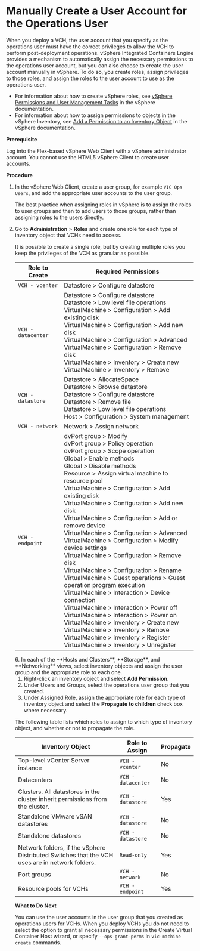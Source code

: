 # Manually Create a User Account for the Operations User #

When you deploy a VCH, the user account that you specify as the operations user must have the correct privileges to allow the VCH to perform post-deployment operations. vSphere Integrated Containers Engine provides a mechanism to automatically assign the necessary permissions to the operations user account, but you can also choose to create the user account manually in vSphere. To do so, you create roles, assign privileges to those roles, and assign the roles to the user account to use as the operations user. 

- For information about how to create vSphere roles, see [vSphere Permissions and User Management Tasks](https://docs.vmware.com/en/VMware-vSphere/6.5/com.vmware.vsphere.security.doc/GUID-5372F580-5C23-4E9C-8A4E-EF1B4DD9033E.html) in the vSphere documentation. 
- For information about how to assign permissions to objects in the vSphere Inventory, see [Add a Permission to an Inventory Object](https://docs.vmware.com/en/VMware-vSphere/6.5/com.vmware.vsphere.security.doc/GUID-A0F6D9C2-CE72-4FE5-BAFC-309CFC519EC8.html) in the vSphere documentation.

**Prerequisite**

Log into the Flex-based vSphere Web Client with a vSphere administrator account. You cannot use the HTML5 vSphere Client to create user accounts.

**Procedure**

1. In the vSphere Web Client, create a user group, for example `VIC Ops Users`, and add the appropriate user accounts to the user group.

    The best practice when assigning roles in vSphere is to assign the roles to user groups and then to add users to those groups, rather than assigning roles to the users directly.

2. Go to **Administration** > **Roles** and create one role for each type of inventory object that VCHs need to access.

    It is possible to create a single role, but by creating multiple roles you keep the privileges of the VCH as granular as possible.

    <table>
<thead>
<tr>
<th><strong>Role to Create</strong></th>
<th><strong>Required Permissions</strong></th>
</tr>
</thead>
<tbody>
<tr>
<td><code>VCH - vcenter</code></td>
<td>Datastore &gt; Configure datastore</td>
</tr>
<tr>
<td><code>VCH - datacenter</code></td>
<td>Datastore  &gt; Configure datastore<br>
Datastore &gt; Low level file operations<br>
VirtualMachine &gt; Configuration &gt; Add existing disk<br>
VirtualMachine &gt; Configuration &gt; Add new disk<br>
VirtualMachine &gt; Configuration &gt; Advanced<br>
VirtualMachine &gt; Configuration &gt; Remove disk<br>
VirtualMachine &gt; Inventory &gt; Create new<br>
VirtualMachine &gt; Inventory &gt; Remove</td>
</tr>
<tr>
<td><code>VCH - datastore</code></td>
<td>Datastore &gt; AllocateSpace<br>Datastore &gt; Browse datastore <br>Datastore &gt; Configure datastore<br>Datastore &gt; Remove file<br>Datastore &gt; Low level file operations<br>Host &gt; Configuration &gt; System management</td>
</tr>
<tr>
<td><code>VCH - network</code></td>
<td>Network &gt; Assign network</td>
</tr>
<tr>
<td><code>VCH - endpoint</code></td>
<td>dvPort group &gt; Modify<br>
  dvPort group &gt; Policy operation<br>
  dvPort group &gt; Scope operation<br>
  Global &gt; Enable methods<br>
  Global &gt; Disable methods<br>
  Resource &gt; Assign virtual machine to resource pool<br>
  VirtualMachine &gt; Configuration &gt; Add existing disk<br>
  VirtualMachine &gt; Configuration &gt; Add new disk<br>
  VirtualMachine &gt; Configuration &gt; Add or remove device<br>
  VirtualMachine &gt; Configuration &gt; Advanced<br>
  VirtualMachine &gt; Configuration &gt; Modify device settings<br>
  VirtualMachine &gt; Configuration &gt; Remove disk<br>
  VirtualMachine &gt; Configuration &gt; Rename<br>
  VirtualMachine &gt; Guest operations &gt; Guest operation program execution<br>
  VirtualMachine &gt; Interaction &gt; Device connection<br>
  VirtualMachine &gt; Interaction &gt; Power off<br>
  VirtualMachine &gt; Interaction &gt; Power on<br>
  VirtualMachine &gt; Inventory &gt; Create new<br>
  VirtualMachine &gt; Inventory &gt; Remove<br>
  VirtualMachine &gt; Inventory &gt; Register<br>
  VirtualMachine &gt; Inventory &gt; Unregister
  </td>
</tr></tbody></table>
6. In each of the **Hosts and Clusters**, **Storage**, and **Networking** views, select inventory objects and assign the user group and the appropriate role to each one.

 1. Right-click an inventory object and select **Add Permission**.
 2. Under Users and Groups, select the operations user group that you created.
 3. Under Assigned Role, assign the appropriate role for each type of inventory object and select the **Propagate to children** check box where necessary.

The following table lists which roles to assign to which type of inventory object, and whether or not to propagate the role.

<table>
<thead>
<tr>
<th>Inventory Object</th>
<th>Role to Assign</th>
<th>Propagate</th>
</tr>
</thead>
<tbody>
<tr>
<td>Top-level vCenter Server instance</td>
<td><code>VCH - vcenter</code></td>
<td>No</td>
</tr>
<tr>
<td>Datacenters</td>
<td><code>VCH - datacenter</code></td>
<td>No</td>
</tr>
<tr>
<td>Clusters. All datastores in the cluster inherit permissions from the cluster.</td>
<td><code>VCH - datastore</code></td>
<td>Yes</td>
</tr>
<tr>
<td>Standalone VMware vSAN datastores</td>
<td><code>VCH - datastore</code></td>
<td>No</td>
</tr>
<tr>
<td>Standalone datastores</td>
<td><code>VCH - datastore</code></td>
<td>No</td>
</tr>
<tr>
<td>Network folders, if the vSphere Distributed Switches that the VCH uses are in network folders.</td>
<td><code>Read-only</code></td>
<td>Yes</td>
</tr>
<tr>
<td>Port groups</td>
<td><code>VCH - network</code></td>
<td>No</td>
</tr>
<tr>
<td>Resource pools for VCHs</td>
<td><code>VCH - endpoint</code></td>
<td>Yes</td>
</tr>
</tbody></table>

**What to Do Next**

You can use the user accounts in the user group that you created as operations users for VCHs. When you deploy VCHs you do not need to select the option to grant all necessary permissions in the Create Virtual Container Host wizard, or specify `--ops-grant-perms` in `vic-machine create` commands.
